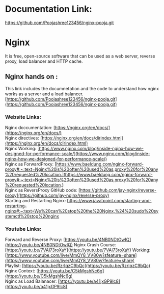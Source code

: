 # Documentation Link:
https://github.com/Poojashree123456/nginx-pooja.git

# Nginx
It is free, open-source software that can be used as a web server, reverse proxy, load balancer and HTTP cache.

## Nginx hands on :   
This link includes the documnetation and the code to understand how nginx works as a server and a load balancer.
[https://github.com/Poojashree123456/nginx-pooja.git](https://github.com/Poojashree123456/nginx-pooja.git)

### Website Links:  
Nginx doccumentation: [https://nginx.org/en/docs/](https://nginx.org/en/docs/)  
Nginx directives: [https://nginx.org/en/docs/dirindex.html](https://nginx.org/en/docs/dirindex.html)  
Nginx Working: [https://www.nginx.com/blog/inside-nginx-how-we-designed-for-performance-scale/](https://www.nginx.com/blog/inside-nginx-how-we-designed-for-performance-scale/)  
Nginx as ForwardProxy: [https://www.baeldung.com/nginx-forward-proxy#:~:text=Nginx%20is%20often%20used%20as,proxy%20for%20any%20requested%20location.](https://www.baeldung.com/nginx-forward-proxy#:~:text=Nginx%20is%20often%20used%20as,proxy%20for%20any%20requested%20location.)  
Nginx as ReversProxy GitHub code: [https://github.com/jay-nginx/reverse-proxy](https://github.com/jay-nginx/reverse-proxy)  
Starting and Restarting Nginx: https://www.javatpoint.com/starting-and-restarting-nginx#:~:text=We%20can%20stop%20the%20Nginx,%24%20sudo%20systemctl%20stop%20nginx  

### Youtube Links:  
Forward and Reverse Proxy: [https://youtu.be/4NB0NDtOwIQ](https://youtu.be/4NB0NDtOwIQ)
Nginx Crash Course: [https://youtu.be/7VAI73roXaY](https://youtu.be/7VAI73roXaY)
Working: [https://www.youtube.com/live/MmQY8_VV80w?sfeature=share](https://www.youtube.com/live/MmQY8_VV80w?feature=share)  
Playlist: [https://youtu.be/RzrIqzC9bQc](https://youtu.be/RzrIqzC9bQc)  
Nginx Context: [https://youtu.be/C5kMgshNc6g](https://youtu.be/C5kMgshNc6g)  
Nginx as Load Balanacer: [https://youtu.be/a41jxGP9Ic8](https://youtu.be/a41jxGP9Ic8) 
